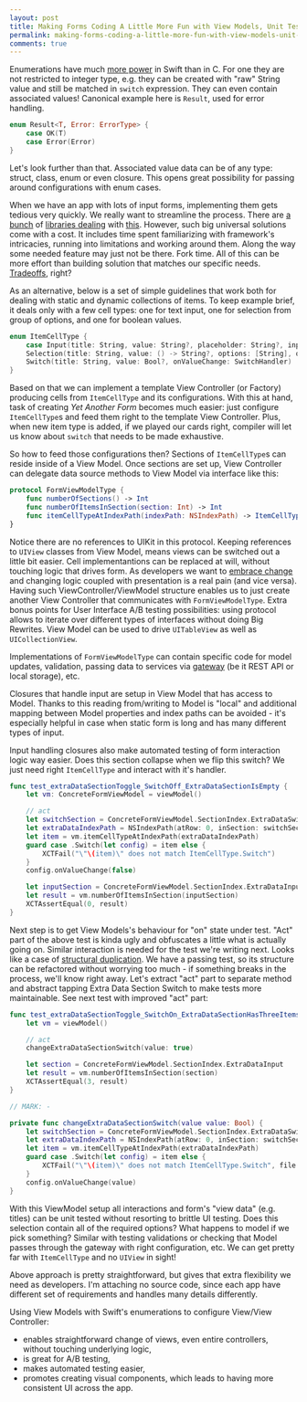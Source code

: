 ```yaml
---
layout: post
title: Making Forms Coding A Little More Fun with View Models, Unit Testing, and Enumerations with Associated Values
permalink: making-forms-coding-a-little-more-fun-with-view-models-unit-testing-and-enumerations-with-associated-values
comments: true
---
```


Enumerations have much [more power](https://developer.apple.com/library/prerelease/ios/documentation/Swift/Conceptual/Swift_Programming_Language/Enumerations.html) in Swift than in C. For one they are not restricted to integer type, e.g. they can be created with "raw" String value and still be matched in `switch` expression. They can even contain associated values! Canonical example here is `Result`, used for error handling.

```swift
enum Result<T, Error: ErrorType> {
    case OK(T)
    case Error(Error)
}
```

Let's look further than that. Associated value data can be of any type: struct, class, enum or even closure. This opens great possibility for passing around configurations with enum cases.

When we have an app with lots of input forms, implementing them gets tedious very quickly. We really want to streamline the process. There are [a bunch](https://github.com/xmartlabs/XLForm) of [libraries dealing](https://github.com/hyperoslo/Form) with [this](https://github.com/venmo/Static). However, such big universal solutions come with a cost. It includes time spent familiarizing with framework's intricacies, running into limitations and working around them. Along the way some needed feature may just not be there. Fork time. All of this can be more effort than building solution that matches our specific needs. [Tradeoffs](https://twitter.com/robertoguerra19/status/539901289317269505), right?

As an alternative, below is a set of simple guidelines that work both for dealing with static and dynamic collections of items. To keep example brief, it deals only with a few cell types: one for text input, one for selection from group of options, and one for boolean values.

<!--more-->

```swift
enum ItemCellType {
    case Input(title: String, value: String?, placeholder: String?, inputType: InputType, onInput: InputHandler),
    Selection(title: String, value: () -> String?, options: [String], onSelection: SelectionHandler)
    Switch(title: String, value: Bool?, onValueChange: SwitchHandler)
}
```

Based on that we can implement a template View Controller (or Factory) producing cells from `ItemCellType` and its configurations. With this at hand, task of creating _Yet Another Form_ becomes much easier: just configure `ItemCellType`s and feed them right to the template View Controller. Plus, when new item type is added, if we played our cards right, compiler will let us know about `switch` that needs to be made exhaustive.

So how to feed those configurations then? Sections of `ItemCellType`s can reside inside of a View Model. Once sections are set up, View Controller can delegate data source methods to View Model via interface like this:

```swift
protocol FormViewModelType {
    func numberOfSections() -> Int
    func numberOfItemsInSection(section: Int) -> Int
    func itemCellTypeAtIndexPath(indexPath: NSIndexPath) -> ItemCellType
}
```

Notice there are no references to UIKit in this protocol. Keeping references to `UIView` classes from View Model, means views can be switched out a little bit easier. Cell implementantions can be replaced at will, without touching logic that drives form. As developers we want to [embrace change](https://vimeo.com/140421667) and changing logic coupled with presentation is a real pain (and vice versa). Having such ViewController/ViewModel structure enables us to just create another View Controller that communicates with `FormViewModelType`. Extra bonus points for User Interface A/B testing possibilities: using protocol allows to iterate over different types of interfaces without doing Big Rewrites. View Model can be used to drive `UITableView` as well as `UICollectionView`.

Implementations of `FormViewModelType` can contain specific code for model updates, validation, passing data to services via [gateway](http://blog.cleancoder.com/uncle-bob/2016/01/04/ALittleArchitecture.html) (be it REST API or local storage), etc.

Closures that handle input are setup in View Model that has access to Model. Thanks to this reading from/writing to Model is "local" and additional mapping between Model properties and index paths can be avoided - it's especially helpful in case when static form is long and has many different types of input.

Input handling closures also make automated testing of form interaction logic way easier. Does this section collapse when we flip this switch? We just need right `ItemCellType` and interact with it's handler.

```swift
func test_extraDataSectionToggle_SwitchOff_ExtraDataSectionIsEmpty {
    let vm: ConcreteFormViewModel = viewModel()

    // act
    let switchSection = ConcreteFormViewModel.SectionIndex.ExtraDataSwitch
    let extraDataIndexPath = NSIndexPath(atRow: 0, inSection: switchSection)
    let item = vm.itemCellTypeAtIndexPath(extraDataIndexPath)
    guard case .Switch(let config) = item else {
        XCTFail("\"\(item)\" does not match ItemCellType.Switch")
    }    
    config.onValueChange(false)

    let inputSection = ConcreteFormViewModel.SectionIndex.ExtraDataInput
    let result = vm.numberOfItemsInSection(inputSection)
    XCTAssertEqual(0, result)
}
```

Next step is to get View Models's behaviour for "on" state under test. "Act" part of the above test is kinda ugly and obfuscates a little what is actually going on. Similar interaction is needed for the test we're writing next. Looks like a case of [structural duplication](http://mr-v.github.io/custom-error-assertions-in-swift/). We have a passing test, so its structure can be refactored without worrying too much - if something breaks in the process, we'll know right away. Let's extract "act" part to separate method and abstract tapping Extra Data Section Switch to make tests more maintainable. See next test with improved "act" part:

```swift
func test_extraDataSectionToggle_SwitchOn_ExtraDataSectionHasThreeItems {
    let vm = viewModel()

    // act
    changeExtraDataSectionSwitch(value: true)

    let section = ConcreteFormViewModel.SectionIndex.ExtraDataInput
    let result = vm.numberOfItemsInSection(section)
    XCTAssertEqual(3, result)
}

// MARK: -

private func changeExtraDataSectionSwitch(value value: Bool) {
    let switchSection = ConcreteFormViewModel.SectionIndex.ExtraDataSwitch
    let extraDataIndexPath = NSIndexPath(atRow: 0, inSection: switchSection)
    let item = vm.itemCellTypeAtIndexPath(extraDataIndexPath)
    guard case .Switch(let config) = item else {
        XCTFail("\"\(item)\" does not match ItemCellType.Switch", file: __FILE__, line: __LINE__)
    }    
    config.onValueChange(value)
}
```

With this ViewModel setup all interactions and form's "view data" (e.g. titles) can be unit tested without resorting to brittle UI testing. Does this selection contain all of the required options? What happens to model if we pick something? Similar with testing validations or checking that Model passes through the gateway with right configuration, etc. We can get pretty far with `ItemCellType` and no `UIView` in sight!

Above approach is pretty straightforward, but gives that extra flexibility we need as developers. I'm attaching no source code, since each app have different set of requirements and handles many details differently.

Using View Models with Swift's enumerations to configure View/View Controller:

- enables straightforward change of views, even entire controllers, without touching underlying logic,
- is great for A/B testing,
- makes automated testing easier,
- promotes creating visual components, which leads to having more consistent UI across the app.
